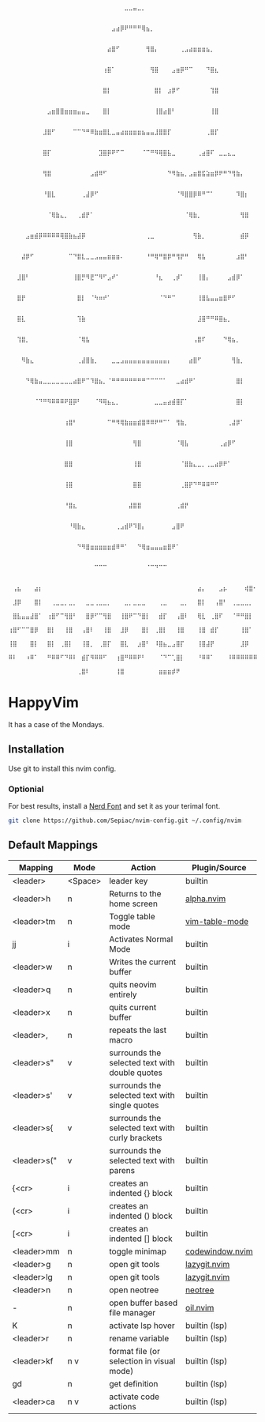                   ⠀⠀⠀⠀⠀⠀⠀⠀⠀⠀⠀⠀⠀⠀⠀⠀⠀⠀⠀⠀⠀⠀⠀⠀⠀⠀⠀⠀⠀⠀⠀⠀⠀⠀⠀⠀⠀⠀⠀⠀⠀⠀⠀⠀⠀⠀⠀⠀⠀⠀⠀⠀⠀⠀⠀⠀               ⠀
                  ⠀⠀⠀⠀⠀⠀⠀⠀⠀⠀⠀⠀⠀⠀⠀⠀⠀⠀⠀⠀⠀⠀⠀⠀⠀⠀⠀⣀⣀⣤⣀⡀⠀⠀⠀⠀⠀⠀⠀⠀⠀⠀⠀⠀⠀⠀⠀⠀⠀⠀⠀⠀⠀⠀⠀⠀               ⠀
                  ⠀⠀⠀⠀⠀⠀⠀⠀⠀⠀⠀⠀⠀⠀⠀⠀⠀⠀⠀⠀⠀⠀⠀⠀⣠⣴⡿⠟⠛⠛⠛⢿⣦⡀⠀⠀⠀⠀⠀⠀⠀⠀⠀⠀⠀⠀⠀⠀⠀⠀⠀⠀⠀⠀⠀⠀               ⠀
                  ⠀⠀⠀⠀⠀⠀⠀⠀⠀⠀⠀⠀⠀⠀⠀⠀⠀⠀⠀⠀⠀⠀⠀⣴⣿⠋⠀⠀⠀⠀⠀⠀⢻⣿⡄⠀⠀⠀⠀⠀⢀⣠⣴⣶⣶⣶⣦⡀⠀⠀⠀⠀⠀⠀⠀⠀               ⠀
                  ⠀⠀⠀⠀⠀⠀⠀⠀⠀⠀⠀⠀⠀⠀⠀⠀⠀⠀⠀⠀⠀⠀⢰⣿⠁⠀⠀⠀⠀⠀⠀⠀⠀⢻⣿⠀⠀⠀⣠⣶⡿⠛⠉⠀⠀⠀⠙⣿⣆⠀⠀⠀⠀⠀⠀⠀               ⠀
                  ⠀⠀⠀⠀⠀⠀⠀⠀⠀⠀⠀⠀⠀⠀⠀⠀⠀⠀⠀⠀⠀⠀⣿⡇⠀⠀⠀⠀⠀⠀⠀⠀⠀⠀⣿⡇⠀⣰⡿⠋⠀⠀⠀⠀⠀⠀⠀⢹⣿⠀⠀⠀⠀⠀⠀⠀               ⠀
                  ⠀⠀⠀⠀⠀⠀⠀⠀⠀⣠⣶⣿⣿⣶⣶⣶⣤⣤⣀⠀⠀⠀⣿⡇⠀⠀⠀⠀⠀⠀⠀⠀⠀⠀⢸⣿⣴⣿⠃⠀⠀⠀⠀⠀⠀⠀⠀⢸⣿⠀⠀⠀⠀⠀⠀⠀               ⠀
                  ⠀⠀⠀⠀⠀⠀⠀⠀⣸⣿⠋⠀⠀⠀⠀⠉⠉⠙⠛⠿⣷⣶⣿⣇⣀⣤⣴⣶⣶⣶⣶⣦⣤⣤⣸⣿⣿⡏⠀⠀⠀⠀⠀⠀⠀⠀⢀⣿⡏⠀⠀⠀⠀⠀⠀⠀               ⠀
                  ⠀⠀⠀⠀⠀⠀⠀⠀⣿⡏⠀⠀⠀⠀⠀⠀⠀⠀⠀⠀⠀⣹⣿⡿⠟⠋⠉⠀⠀⠀⠀⠈⠉⠛⠻⢿⣿⣧⣀⠀⠀⠀⠀⠀⢀⣴⣿⠏⠀⣀⣀⣄⣀⠀⠀⠀               ⠀
                  ⠀⠀⠀⠀⠀⠀⠀⠀⢻⣿⠀⠀⠀⠀⠀⠀⠀⠀⠀⣠⣾⠿⠋⠀⠀⠀⠀⠀⠀⠀⠀⠀⠀⠀⠀⠀⠀⠙⠻⣷⣦⡀⣠⣶⣿⣯⣵⣶⡿⠟⠛⠙⢻⣷⡄⠀               ⠀
                  ⠀⠀⠀⠀⠀⠀⠀⠀⠘⣿⣇⠀⠀⠀⠀⠀⠀⢀⣼⡿⠋⠀⠀⠀⠀⠀⠀⠀⠀⠀⠀⠀⠀⠀⠀⠀⠀⠀⠀⠈⠻⣿⣿⡿⠿⠛⠉⠁⠀⠀⠀⠀⠀⠹⣿⡆               ⠀
                  ⠀⠀⠀⠀⠀⠀⠀⠀⠀⠈⢿⣷⣄⡀⠀⠀⢀⣾⡟⠁⠀⠀⠀⠀⠀⠀⠀⠀⠀⠀⠀⠀⠀⠀⠀⠀⠀⠀⠀⠀⠀⠈⢿⣷⡀⠀⠀⠀⠀⠀⠀⠀⠀⠀⢻⣿               ⠀
                  ⠀⠀⠀⠀⣠⣶⣾⡿⠿⠿⠿⠿⢿⣿⣷⣦⣼⡿⠀⠀⠀⠀⠀⠀⠀⠀⠀⠀⠀⠀⠀⠀⢀⣀⠀⠀⠀⠀⠀⠀⠀⠀⠀⢻⣷⡀⠀⠀⠀⠀⠀⠀⠀⠀⣾⡿               ⠀
                  ⠀⠀⠀⣼⡿⠋⠀⠀⠀⠀⠀⠀⠀⠀⠉⠙⣿⣇⣀⣀⣠⣤⣤⣶⣶⣶⠄⠀⠀⠀⠀⠀⠘⠛⢿⠛⣿⡿⠛⢻⡟⠛⠀⠀⢿⣧⠀⠀⠀⠀⠀⠀⠀⣰⣿⠃               ⠀
                  ⠀⠀⣸⣿⠃⠀⠀⠀⠀⠀⠀⠀⠀⠀⠀⢸⣿⡛⠻⣟⠉⠻⠋⣠⠞⠁⠀⠀⠀⠀⠀⠀⠀⠀⠘⣆⠀⠀⢀⡾⠁⠀⠀⠀⢸⣿⡄⠀⠀⠀⠀⣠⣾⡿⠁⠀               ⠀
                  ⠀⠀⣿⡟⠀⠀⠀⠀⠀⠀⠀⠀⠀⠀⠀⠀⣿⡇⠀⠈⠳⠶⠞⠁⠀⠀⠀⠀⠀⠀⠀⠀⠀⠀⠀⠈⠙⠛⠉⠀⠀⠀⠀⠀⢸⣿⣧⣤⣤⣶⣿⠟⠋⠀⠀⠀               ⠀
                  ⠀⠀⣿⣇⠀⠀⠀⠀⠀⠀⠀⠀⠀⠀⠀⠀⢹⣷⠀⠀⠀⠀⠀⠀⠀⠀⠀⠀⠀⠀⠀⠀⠀⠀⠀⠀⠀⠀⠀⠀⠀⠀⠀⠀⣸⣿⠛⠛⠿⣿⣦⡀⠀⠀⠀⠀               ⠀
                  ⠀⠀⢹⣿⡀⠀⠀⠀⠀⠀⠀⠀⠀⠀⠀⠀⠈⢿⣧⠀⠀⠀⠀⠀⠀⠀⠀⠀⠀⠀⠀⠀⠀⠀⠀⠀⠀⠀⠀⠀⠀⠀⠀⢠⣿⠏⠀⠀⠀⠀⠙⢿⣦⡀⠀⠀               ⠀
                  ⠀⠀⠀⠻⣷⣄⠀⠀⠀⠀⠀⠀⠀⠀⠀⠀⢀⣼⣿⣷⡀⠀⠀⠀⣀⣀⣠⣤⣤⣤⣤⣤⣤⣤⣤⣤⣤⡄⠀⠀⠀⠀⣴⣿⠋⠀⠀⠀⠀⠀⠀⠀⢻⣷⡀⠀               ⠀
                  ⠀⠀⠀⠀⠙⢿⣷⣤⣀⣀⣀⣀⣀⣀⣀⣴⣿⠟⠉⠹⣿⣦⡀⠈⠛⠛⠛⠛⠛⠛⠛⠛⠉⠉⠉⠉⠁⠀⠀⣀⣴⣾⠟⠁⠀⠀⠀⠀⠀⠀⠀⠀⠀⣿⡇⠀               ⠀
                  ⠀⠀⠀⠀⠀⠀⠈⠙⠛⠻⠿⠿⠿⠟⣿⡿⠃⠀⠀⠀⠈⠻⢿⣦⣄⡀⠀⠀⠀⠀⠀⠀⠀⠀⣀⣀⣤⣴⣾⣿⡏⠁⠀⠀⠀⠀⠀⠀⠀⠀⠀⠀⠀⣿⡇⠀               ⠀
                  ⠀⠀⠀⠀⠀⠀⠀⠀⠀⠀⠀⠀⠀⢰⣿⠃⠀⠀⠀⠀⠀⠀⠀⠉⠛⠻⢿⣷⣶⣶⣾⣿⠿⠿⠟⠛⠉⠁⠀⢻⣷⡀⠀⠀⠀⠀⠀⠀⠀⠀⠀⢀⣼⡿⠁⠀               ⠀
                  ⠀⠀⠀⠀⠀⠀⠀⠀⠀⠀⠀⠀⠀⢸⣿⠀⠀⠀⠀⠀⠀⠀⠀⠀⠀⠀⠀⠀⠀⢻⣿⠀⠀⠀⠀⠀⠀⠀⠀⠈⢿⣧⠀⠀⠀⠀⠀⠀⠀⢀⣴⡿⠋⠀⠀⠀               ⠀
                  ⠀⠀⠀⠀⠀⠀⠀⠀⠀⠀⠀⠀⠀⣿⣿⠀⠀⠀⠀⠀⠀⠀⠀⠀⠀⠀⠀⠀⠀⢸⣿⠀⠀⠀⠀⠀⠀⠀⠀⠀⠈⣿⣷⣄⣀⡀⢀⣀⣴⡿⠟⠁⠀⠀⠀⠀               ⠀
                  ⠀⠀⠀⠀⠀⠀⠀⠀⠀⠀⠀⠀⠀⢸⣿⠀⠀⠀⠀⠀⠀⠀⠀⠀⠀⠀⠀⠀⠀⣿⣿⠀⠀⠀⠀⠀⠀⠀⠀⠀⢀⣿⡟⠙⠛⠿⠿⠛⠋⠀⠀⠀⠀⠀⠀⠀               ⠀
                  ⠀⠀⠀⠀⠀⠀⠀⠀⠀⠀⠀⠀⠀⠘⣿⣆⠀⠀⠀⠀⠀⠀⠀⠀⠀⠀⠀⠀⣼⣿⣿⠀⠀⠀⠀⠀⠀⠀⠀⢀⣾⡟⠀⠀⠀⠀⠀⠀⠀⠀⠀⠀⠀⠀⠀⠀               ⠀
                  ⠀⠀⠀⠀⠀⠀⠀⠀⠀⠀⠀⠀⠀⠀⠘⢿⣷⣄⠀⠀⠀⠀⠀⠀⠀⢀⣠⣾⠟⠹⣿⡄⠀⠀⠀⠀⠀⠀⣠⣿⠟⠀⠀⠀⠀⠀⠀⠀⠀⠀⠀⠀⠀⠀⠀⠀               ⠀
                  ⠀⠀⠀⠀⠀⠀⠀⠀⠀⠀⠀⠀⠀⠀⠀⠀⠙⠻⣿⣶⣶⣶⣶⣶⣾⠿⠛⠁⠀⠀⠙⢿⣶⣤⣤⣤⣶⣿⠟⠁⠀⠀⠀⠀⠀⠀⠀⠀⠀⠀⠀⠀⠀⠀⠀⠀               ⠀
                  ⠀⠀⠀⠀⠀⠀⠀⠀⠀⠀⠀⠀⠀⠀⠀⠀⠀⠀⠀⠀⠉⠉⠉⠀⠀⠀⠀⠀⠀⠀⠀⠀⠈⠉⠙⠉⠉⠀⠀⠀⠀⠀⠀⠀⠀⠀⠀⠀⠀⠀⠀⠀⠀⠀⠀⠀               ⠀
      ⠀⢠⣦⠀⠀⠀⣴⡆⠀⠀⠀⠀⠀⠀⠀⠀⠀⠀⠀⠀⠀⠀⠀⠀⠀⠀⠀⠀⠀⠀⠀⠀⠀⠀⠀⠀⠀⠀⠀⠀⠀⠀⠀⠀⣴⡄⠀⠀⠀⣠⡦⠀⠀⠀⠀⢾⣿⠂⠀⠀⠀⠀⠀⠀⠀⠀⠀⠀⠀⠀⠀⠀⠀⠀⠀⠀⠀⠀⠀⠀⠀⠀⠀⠀
      ⠀⣸⡿⠀⠀⠀⣿⡇⠀⠀⢀⣀⣀⡀⣀⡀⠀⠀⣀⣀⢀⣀⣀⡀⠀⠀⠀⣀⡀⣀⣀⣀⠀⠀⠀⢀⣀⠀⠀⠀⣀⡀⠀⠀⣿⡇⠀⠀⢠⣿⠃⠀⢀⣀⣀⣀⡀⠀⠀⠀⢀⣀⣀⣀⠀⣀⣀⠀⠀⠀⠀⠀⠀⠀⠀⠀⠀⠀⠀⠀⢲⣦⡀⠀
      ⠀⣿⣧⣤⣤⣼⣿⠁⠀⢰⣿⠋⠉⢻⣿⠃⠀⠀⣿⡿⠋⠉⢻⣿⠀⠀⢸⣿⠟⠉⠙⣿⡇⠀⠀⣾⡏⠀⠀⢠⣿⠇⠀⠀⢿⣇⠀⢀⣿⠏⠀⠀⠈⠛⠛⣿⡇⠀⠀⠀⢸⡿⠉⣻⡟⠉⣿⡇⠀⠸⠿⠿⠿⠿⠿⠿⠿⠿⠿⠿⠿⠿⣷⡀
      ⢰⣿⠋⠉⠉⣿⡿⠀⠀⣿⡇⠀⠀⢸⣿⠀⠀⢠⣿⠇⠀⠀⢸⣿⠀⠀⣸⡿⠀⠀⠀⣿⡇⠀⢀⣿⡇⠀⠀⢸⣿⠀⠀⠀⢸⣿⠀⣾⡏⠀⠀⠀⠀⠀⢸⣿⠁⠀⠀⠀⣿⡇⠀⣿⠃⢠⣿⠀⠀⣀⣀⣀⣀⣀⣀⣀⣀⣀⣀⣀⣀⣠⣿⠟
      ⢸⣿⠀⠀⠀⣿⡇⠀⠀⣿⡇⠀⢀⣿⡇⠀⠀⢸⣿⡀⠀⢀⣿⡏⠀⠀⣿⣇⠀⠀⣰⣿⠃⠀⠸⣿⣦⣀⣠⣿⡏⠀⠀⠀⢸⣿⣼⡟⠀⠀⠀⠀⠀⠀⣸⡿⠀⠀⠀⢠⣿⠁⢰⣿⠀⢸⡿⠀⠀⠛⠛⠛⠛⠛⠛⠛⠛⠛⠛⢻⣿⠟⠁⠀
      ⠿⠇⠀⠀⠰⠿⠁⠀⠀⠛⠿⠿⠋⠙⠿⠇⠀⣾⡏⠻⠿⠿⠋⠀⠀⢰⣿⠛⠿⠿⠟⠃⠀⠀⠀⠈⠙⠉⢁⣿⡇⠀⠀⠀⠘⠿⠿⠁⠀⠀⠀⠸⠿⠿⠿⠿⠿⠿⠀⠸⠟⠀⠸⠇⠀⠿⠇⠀⠀⠀⠀⠀⠀⠀⠀⠀⠀⠀⠘⠛⠁⠀⠀⠀
      ⠀⠀⠀⠀⠀⠀⠀⠀⠀⠀⠀⠀⠀⠀⠀⠀⢀⣿⠇⠀⠀⠀⠀⠀⠀⢸⣿⠀⠀⠀⠀⠀⠀⠀⠀⣶⣶⣶⡾⠟⠀⠀⠀⠀⠀⠀⠀⠀⠀⠀⠀⠀⠀⠀⠀⠀⠀⠀⠀⠀⠀⠀⠀⠀⠀⠀⠀⠀⠀⠀⠀⠀⠀⠀⠀⠀⠀⠀⠀⠀⠀⠀⠀⠀

HappyVim
========

It has a case of the Mondays.

## Installation

Use git to install this nvim config.

### Optionial

For best results, install a [Nerd Font](https://www.nerdfonts.com/#home) and set it as your terimal font.

```zsh
git clone https://github.com/Sepiac/nvim-config.git ~/.config/nvim
```
## Default Mappings
| Mapping      | Mode     | Action                                          | Plugin/Source                                                   |
|--------------|----------|-------------------------------------------------|-----------------------------------------------------------------|
| \<leader>    | \<Space> | leader key                                      | builtin                                                         |
| \<leader>h   | n        | Returns to the home screen                      | [alpha.nvim](https://github.com/goolord/alpha-nvim)             |
| \<leader>tm  | n        | Toggle table mode                               | [vim-table-mode](https://github.com/dhruvasagar/vim-table-mode) |
| jj           | i        | Activates Normal Mode                           | builtin                                                         |
| \<leader>w   | n        | Writes the current buffer                       | builtin                                                         |
| \<leader>q   | n        | quits neovim entirely                           | builtin                                                         |
| \<leader>x   | n        | quits current buffer                            | builtin                                                         |
| \<leader>,   | n        | repeats the last macro                          | builtin                                                         |
| \<leader>s"  | v        | surrounds the selected text with double quotes  | builtin                                                         |
| \<leader>s'  | v        | surrounds the selected text with single quotes  | builtin                                                         |
| \<leader>s{  | v        | surrounds the selected text with curly brackets | builtin                                                         |
| \<leader>s(" | v        | surrounds the selected text with parens         | builtin                                                         |
| {\<cr>       | i        | creates an indented {} block                    | builtin                                                         |
| (\<cr>       | i        | creates an indented () block                    | builtin                                                         |
| \[\<cr>      | i        | creates an indented \[\] block                  | builtin                                                         |
| \<leader>mm  | n        | toggle minimap                                  | [codewindow.nvim](https://github.com/gorbit99/codewindow.nvim)  |
| \<leader>g   | n        | open git tools                                  | [lazygit.nvim](https://github.com/kdheepak/lazygit.nvim)        |
| \<leader>lg  | n        | open git tools                                  | [lazygit.nvim](https://github.com/kdheepak/lazygit.nvim)        |
| \<leader>n   | n        | open neotree                                    | [neotree](https://github.com/nvim-neo-tree/neo-tree.nvim)       |
| \-           | n        | open buffer based file manager                  | [oil.nvim](https://github.com/stevearc/oil.nvim)                |
| K            | n        | activate lsp hover                              | builtin (lsp)                                                   |
| \<leader>r   | n        | rename variable                                 | builtin (lsp)                                                   |
| \<leader>kf  | n v      | format file (or selection in visual mode)       | builtin (lsp)                                                   |
| gd           | n        | get definition                                  | builtin (lsp)                                                   |
| \<leader>ca  | n v      | activate code actions                           | builtin (lsp)                                                   |
